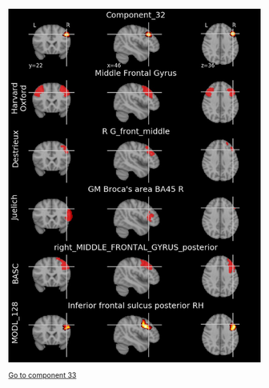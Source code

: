 


![32](preliminary/32.jpg "Component 32")

[Go to component 33](https://parietal-inria.github.io/MODL_atlas/1024/33 "Component 33")